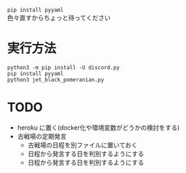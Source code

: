 `pip install pyyaml`  
色々直すからちょっと待ってください

# 実行方法
```
python3 -m pip install -U discord.py
pip install pyyaml
python3 jet_black_pomeranian.py
```

# TODO
- heroku に置く(docker化や環境変数がどうかの検討をする)
- 古戦場の定期発言
    - 古戦場の日程を別ファイルに置いておく
    - 日程から発言する日を判別するようにする
    - 日程から発言する日を判別するようにする
